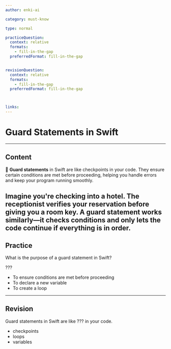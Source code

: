```yaml
---
author: enki-ai

category: must-know

type: normal

practiceQuestion:
  context: relative
  formats:
    - fill-in-the-gap
  preferredFormat: fill-in-the-gap


revisionQuestion:
  context: relative
  formats:
    - fill-in-the-gap
  preferredFormat: fill-in-the-gap



links:
---
```


# Guard Statements in Swift

---
## Content

🚀 **Guard statements** in Swift are like checkpoints in your code. They ensure certain conditions are met before proceeding, helping you handle errors and keep your program running smoothly.

Imagine you're checking into a hotel. The receptionist verifies your reservation before giving you a room key. A guard statement works similarly—it checks conditions and only lets the code continue if everything is in order.
---
## Practice

What is the purpose of a guard statement in Swift?

???

- To ensure conditions are met before proceeding
- To declare a new variable
- To create a loop

---
## Revision

Guard statements in Swift are like ??? in your code.

- checkpoints
- loops
- variables
